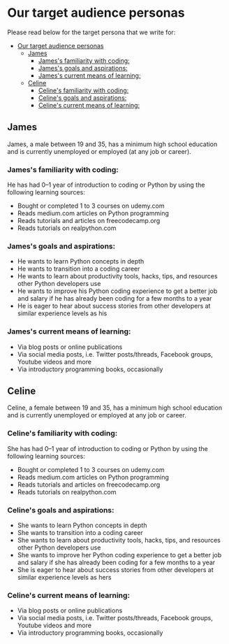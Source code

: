 

# Our target audience personas
Please read below for the target persona that we write for:
- [Our target audience personas](#our-target-audience-personas)
  - [James](#james)
    - [James's familiarity with coding:](#jamess-familiarity-with-coding)
    - [James's goals and aspirations:](#jamess-goals-and-aspirations)
    - [James's current means of learning:](#jamess-current-means-of-learning)
  - [Celine](#celine)
    - [Celine's familiarity with coding:](#celines-familiarity-with-coding)
    - [Celine's goals and aspirations:](#celines-goals-and-aspirations)
    - [Celine's current means of learning:](#celines-current-means-of-learning)


## James
James, a male between 19 and 35, has a minimum high school education and is currently unemployed or employed (at any job or career).

### James's familiarity with coding: 
He has had 0–1 year of introduction to coding or Python by using the following learning sources:
- Bought or completed 1 to 3 courses on udemy.com
- Reads medium.com articles on Python programming
- Reads tutorials and articles on freecodecamp.org
- Reads tutorials on realpython.com

### James's goals and aspirations: 
- He wants to learn Python concepts in depth
- He wants to transition into a coding career
- He wants to learn about productivity tools, hacks, tips, and resources other Python developers use
- He wants to improve his Python coding experience to get a better job and salary if he has already been coding for a few months to a year
- He is eager to hear about success stories from other developers at similar experience levels as his

### James's current means of learning: 
- Via blog posts or online publications
- Via social media posts, i.e. Twitter posts/threads, Facebook groups, Youtube videos and more
- Via introductory programming books, occasionally



## Celine
Celine, a female between 19 and 35, has a minimum high school education and is currently unemployed or employed at any job or career. 

### Celine's familiarity with coding: 
She has had 0–1 year of introduction to coding or Python by using the following learning sources:
- Bought or completed 1 to 3 courses on udemy.com
- Reads medium.com articles on Python programming
- Reads tutorials and articles on freecodecamp.org
- Reads tutorials on realpython.com

### Celine's goals and aspirations: 
- She wants to learn Python concepts in depth
- She wants to transition into a coding career
- She wants to learn about productivity tools, hacks, tips, and resources other Python developers use
- She wants to improve her Python coding experience to get a better job and salary if she has already been coding for a few months to a year
- She is eager to hear about success stories from other developers at similar experience levels as hers

### Celine's current means of learning: 
- Via blog posts or online publications
- Via social media posts, i.e. Twitter posts/threads, Facebook groups, Youtube videos and more
- Via introductory programming books, occasionally
